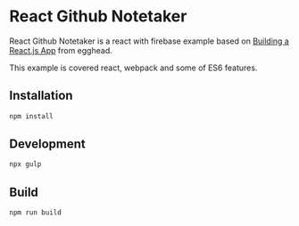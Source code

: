 # React Github Notetaker

React Github Notetaker is a react with firebase example based on [Building a React.js App](https://egghead.io/lessons/react-building-a-react-js-app-up-and-running-with-react-and-webpack) from egghead.

This example is covered react, webpack and some of ES6 features.

## Installation

```bash
npm install
```

## Development

```bash
npx gulp
```

## Build

```bash
npm run build
```
